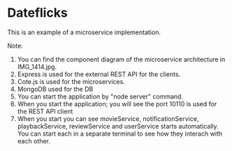 # Dateflicks

This is an example of a microservice implementation.

Note:
1. You can find the component diagram of the microservice architecture in IMG_1414.jpg.
2. Express is used for the external REST API for the clients.
3. Cote.js is used for the microservices.
3. MongoDB used for the DB 
4. You can start the application by "node server" command.
5. When you start the application; you will see the port 10110 is used for the REST API client
6. When you start you can see movieService, notificationService, playbackService, reviewService and userService starts automatically. You can start each in a separate terminal to see how they interach with each other.

